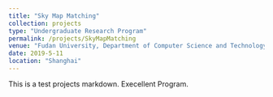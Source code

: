 ```yaml
---
title: "Sky Map Matching"
collection: projects
type: "Undergraduate Research Program"
permalink: /projects/SkyMapMatching
venue: "Fudan University, Department of Computer Science and Technology"
date: 2019-5-11
location: "Shanghai"
---
```


This is a test projects markdown. Execellent Program.
